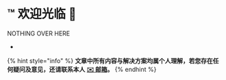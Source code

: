 # ™️ 欢迎光临 👋

NOTHING OVER HERE



*

{% hint style="info" %}
**文章中所有内容与解决方案均属个人理解，若您存在任何疑问及意见，还请联系本人** [**✉️ 邮箱**](mailto:wyx.scottwu@gmail.com)**。**
{% endhint %}
